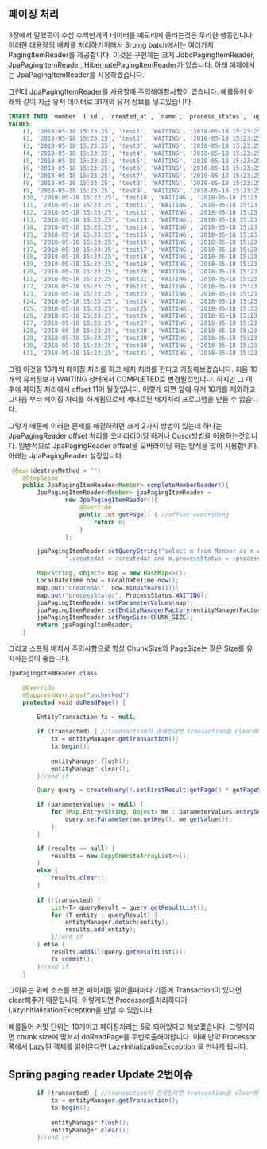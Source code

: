 ## 페이징 처리
3장에서 말했듯이 수십 수백만개의 데이터를 메모리에 올리는것은 무리한 행동입니다. 이러한 대용량의 배치를 처리하기위해서 Srping batch에서는 여러가지 PagingItemReader를 제공합니다. 이것은 구현체는 크게 JdbcPagingItemReader, JpaPagingItemReader, HibernatePagingItemReader가 있습니다. 아래 예제에서는 JpaPagingItemReader를 사용하겠습니다. 

그런데 JpaPagingItemReader를 사용할때 주의해야할사항이 있습니다. 예를들어 아래와 같이 지금 유저 데이터로 31개의 유저 정보를 넣고있습니다.

```sql
INSERT INTO `member` (`id`, `created_at`, `name`, `process_status`, `updated_at`)
VALUES
	(1, '2018-05-18 15:23:25', 'test1', 'WAITING', '2018-05-18 15:23:25'),
	(2, '2018-05-18 15:23:25', 'test2', 'WAITING', '2018-05-18 15:23:25'),
	(3, '2018-05-18 15:23:25', 'test3', 'WAITING', '2018-05-18 15:23:25'),
	(4, '2018-05-18 15:23:25', 'test4', 'WAITING', '2018-05-18 15:23:25'),
	(5, '2018-05-18 15:23:25', 'test5', 'WAITING', '2018-05-18 15:23:25'),
	(6, '2018-05-18 15:23:25', 'test6', 'WAITING', '2018-05-18 15:23:25'),
	(7, '2018-05-18 15:23:25', 'test7', 'WAITING', '2018-05-18 15:23:25'),
	(8, '2018-05-18 15:23:25', 'test8', 'WAITING', '2018-05-18 15:23:25'),
	(9, '2018-05-18 15:23:25', 'test9', 'WAITING', '2018-05-18 15:23:25'),
	(10, '2018-05-18 15:23:25', 'test10', 'WAITING', '2018-05-18 15:23:25'),
	(11, '2018-05-18 15:23:25', 'test11', 'WAITING', '2018-05-18 15:23:25'),
	(12, '2018-05-18 15:23:25', 'test12', 'WAITING', '2018-05-18 15:23:25'),
	(13, '2018-05-18 15:23:25', 'test13', 'WAITING', '2018-05-18 15:23:25'),
	(14, '2018-05-18 15:23:25', 'test14', 'WAITING', '2018-05-18 15:23:25'),
	(15, '2018-05-18 15:23:25', 'test15', 'WAITING', '2018-05-18 15:23:25'),
	(16, '2018-05-18 15:23:25', 'test16', 'WAITING', '2018-05-18 15:23:25'),
	(17, '2018-05-18 15:23:25', 'test17', 'WAITING', '2018-05-18 15:23:25'),
	(18, '2018-05-18 15:23:25', 'test18', 'WAITING', '2018-05-18 15:23:25'),
	(19, '2018-05-18 15:23:25', 'test19', 'WAITING', '2018-05-18 15:23:25'),
	(20, '2018-05-18 15:23:25', 'test20', 'WAITING', '2018-05-18 15:23:25'),
	(21, '2018-05-18 15:23:25', 'test21', 'WAITING', '2018-05-18 15:23:25'),
	(22, '2018-05-18 15:23:25', 'test22', 'WAITING', '2018-05-18 15:23:25'),
	(23, '2018-05-18 15:23:25', 'test23', 'WAITING', '2018-05-18 15:23:25'),
	(24, '2018-05-18 15:23:25', 'test24', 'WAITING', '2018-05-18 15:23:25'),
	(25, '2018-05-18 15:23:25', 'test25', 'WAITING', '2018-05-18 15:23:25'),
	(26, '2018-05-18 15:23:25', 'test26', 'WAITING', '2018-05-18 15:23:25'),
	(27, '2018-05-18 15:23:25', 'test27', 'WAITING', '2018-05-18 15:23:25'),
	(28, '2018-05-18 15:23:25', 'test28', 'WAITING', '2018-05-18 15:23:25'),
	(29, '2018-05-18 15:23:25', 'test29', 'WAITING', '2018-05-18 15:23:25'),
	(30, '2018-05-18 15:23:25', 'test30', 'WAITING', '2018-05-18 15:23:25'),
	(31, '2018-05-18 15:23:25', 'test31', 'WAITING', '2018-05-18 15:23:25');

```

그럼 이것을 10개씩 페이징 처리를 하고 배치 처리를 한다고 가정해보겠습니다. 처음 10개의 유저정보가 WAITING 상태에서 COMPLETED로 변경될것입니다. 하지만 그 이후에 페이징 처리에서 offset 11이 될것입니다. 이렇게 되면 앞에 유저 10개를 제외하고 그다음 부터 페이징 처리를 하게됨으로써 제대로된 배치처리 프로그램을 만들 수 없습니다. 

그렇기 때문에 이러한 문제를 해결하려면 크게 2가지 방법이 있는데 하나는 JpaPagingReader offset 처리를 오버라리이딩 하거나 Cusor방법을 이용하는것입니다. 일반적으로 JpaPagingReader offset을 오버라이딩 하는 방식을 많이 사용합니다. 아래는 JpaPagingReader 설정입니다.

```java
 @Bean(destroyMethod = "")
    @StepScope
    public JpaPagingItemReader<Member> completeMemberReader(){
        JpaPagingItemReader<Member> jpaPagingItemReader =
                new JpaPagingItemReader(){
                    @Override
                    public int getPage() { //offset overriding
                        return 0;
                    }
                };

        jpaPagingItemReader.setQueryString("select m from Member as m where m" +
                ".createdAt < :createdAt and m.processStatus = :processStatus");

        Map<String, Object> map = new HashMap<>();
        LocalDateTime now = LocalDateTime.now();
        map.put("createdAt", now.minusYears(1));
        map.put("processStatus", ProcessStatus.WAITING);
        jpaPagingItemReader.setParameterValues(map);
        jpaPagingItemReader.setEntityManagerFactory(entityManagerFactory);
        jpaPagingItemReader.setPageSize(CHUNK_SIZE);
        return jpaPagingItemReader;
    }
```


그리고 스프링 배치시 주의사항으로 항상 ChunkSize와 PageSize는 같은 Size를 유지하는것이 좋습니다. 

```java
JpaPagingItemReader.class

	@Override
	@SuppressWarnings("unchecked")
	protected void doReadPage() {

		EntityTransaction tx = null;
		
		if (transacted) { //transaction이 존재한다면 transaction을 clear해줌.
			tx = entityManager.getTransaction();
			tx.begin();
			
			entityManager.flush();
			entityManager.clear();
		}//end if

		Query query = createQuery().setFirstResult(getPage() * getPageSize()).setMaxResults(getPageSize());

		if (parameterValues != null) {
			for (Map.Entry<String, Object> me : parameterValues.entrySet()) {
				query.setParameter(me.getKey(), me.getValue());
			}
		}

		if (results == null) {
			results = new CopyOnWriteArrayList<>();
		}
		else {
			results.clear();
		}
		
		if (!transacted) {
			List<T> queryResult = query.getResultList();
			for (T entity : queryResult) {
				entityManager.detach(entity);
				results.add(entity);
			}//end if
		} else {
			results.addAll(query.getResultList());
			tx.commit();
		}//end if
	}
```
그이유는 위에 소스를 보면 페이지를 읽어올때마다 기존에 Transaction이 있다면 clear해주기 때문입니다. 이렇게되면 Processor를처리하다가 LazyInitializationException을 만날 수 있씁니다. 

예를들어 커밋 단위는 10개이고 페이징처리는 5로 되어있다고 해보겠습니다. 그렇게되면 chunk size에 맞쳐서 doReadPage를 두번호출해야합니다. 이때 만약 Processor쪽에서 Lazy된 객체를 읽어온다면 LazyInitializationException 을 만나게 됩니다.


## Spring paging reader Update 2번이슈

```java
		if (transacted) { //transaction이 존재한다면 transaction을 clear해줌.
			tx = entityManager.getTransaction();
			tx.begin();
			
			entityManager.flush();
			entityManager.clear();
		}//end if
```